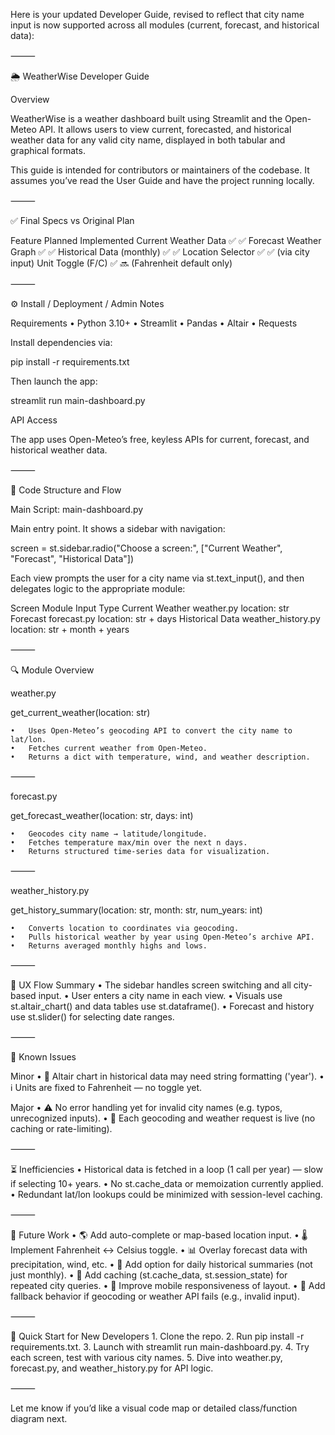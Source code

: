 Here is your updated Developer Guide, revised to reflect that city name input is now supported across all modules (current, forecast, and historical data):

⸻

🌦 WeatherWise Developer Guide

Overview

WeatherWise is a weather dashboard built using Streamlit and the Open-Meteo API. It allows users to view current, forecasted, and historical weather data for any valid city name, displayed in both tabular and graphical formats.

This guide is intended for contributors or maintainers of the codebase. It assumes you’ve read the User Guide and have the project running locally.

⸻

✅ Final Specs vs Original Plan

Feature						Planned	Implemented
Current Weather Data		✅		✅
Forecast Weather Graph		✅		✅
Historical Data (monthly)	✅		✅
Location Selector			✅		✅ (via city input)
Unit Toggle (F/C)			✅		🔜 (Fahrenheit default only)



⸻

⚙️ Install / Deployment / Admin Notes

Requirements
	•	Python 3.10+
	•	Streamlit
	•	Pandas
	•	Altair
	•	Requests

Install dependencies via:

pip install -r requirements.txt

Then launch the app:

streamlit run main-dashboard.py

API Access

The app uses Open-Meteo’s free, keyless APIs for current, forecast, and historical weather data.

⸻

🧠 Code Structure and Flow

Main Script: main-dashboard.py

Main entry point. It shows a sidebar with navigation:

screen = st.sidebar.radio("Choose a screen:", ["Current Weather", "Forecast", "Historical Data"])

Each view prompts the user for a city name via st.text_input(), and then delegates logic to the appropriate module:

Screen	Module	Input Type
Current Weather	weather.py	location: str
Forecast	forecast.py	location: str + days
Historical Data	weather_history.py	location: str + month + years



⸻

🔍 Module Overview

weather.py

get_current_weather(location: str)

	•	Uses Open-Meteo’s geocoding API to convert the city name to lat/lon.
	•	Fetches current weather from Open-Meteo.
	•	Returns a dict with temperature, wind, and weather description.

⸻

forecast.py

get_forecast_weather(location: str, days: int)

	•	Geocodes city name → latitude/longitude.
	•	Fetches temperature max/min over the next n days.
	•	Returns structured time-series data for visualization.

⸻

weather_history.py

get_history_summary(location: str, month: str, num_years: int)

	•	Converts location to coordinates via geocoding.
	•	Pulls historical weather by year using Open-Meteo’s archive API.
	•	Returns averaged monthly highs and lows.

⸻

🧭 UX Flow Summary
	•	The sidebar handles screen switching and all city-based input.
	•	User enters a city name in each view.
	•	Visuals use st.altair_chart() and data tables use st.dataframe().
	•	Forecast and history use st.slider() for selecting date ranges.

⸻

🐞 Known Issues

Minor
	•	🧪 Altair chart in historical data may need string formatting ('year').
	•	ℹ️ Units are fixed to Fahrenheit — no toggle yet.

Major
	•	⚠️ No error handling yet for invalid city names (e.g. typos, unrecognized inputs).
	•	📡 Each geocoding and weather request is live (no caching or rate-limiting).

⸻

⏳ Inefficiencies
	•	Historical data is fetched in a loop (1 call per year) — slow if selecting 10+ years.
	•	No st.cache_data or memoization currently applied.
	•	Redundant lat/lon lookups could be minimized with session-level caching.

⸻

🔮 Future Work
	•	🌎 Add auto-complete or map-based location input.
	•	🌡 Implement Fahrenheit ↔ Celsius toggle.
	•	📊 Overlay forecast data with precipitation, wind, etc.
	•	📅 Add option for daily historical summaries (not just monthly).
	•	💾 Add caching (st.cache_data, st.session_state) for repeated city queries.
	•	📱 Improve mobile responsiveness of layout.
	•	🧠 Add fallback behavior if geocoding or weather API fails (e.g., invalid input).

⸻

🚀 Quick Start for New Developers
	1.	Clone the repo.
	2.	Run pip install -r requirements.txt.
	3.	Launch with streamlit run main-dashboard.py.
	4.	Try each screen, test with various city names.
	5.	Dive into weather.py, forecast.py, and weather_history.py for API logic.

⸻

Let me know if you’d like a visual code map or detailed class/function diagram next.